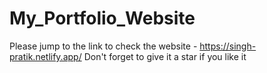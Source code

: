 # My_Portfolio_Website

Please jump to the link to check the website - https://singh-pratik.netlify.app/
Don't forget to give it a star if you like it
